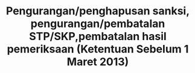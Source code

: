 ---
id: 80
title: Pengurangan/penghapusan sanksi, pengurangan/pembatalan STP/SKP,pembatalan hasil pemeriksaan (Ketentuan Sebelum 1 Maret 2013)
linkurl: https://drive.google.com/open?id=1pxSdzbMHea2r8gSET1MzfF9NjYq5R-qqMtHUPXcH64w
fitur: resume
category: kup
topik: Banding, Gugatan, dan Peninjauan Kembali
subtopik: Pasal 36 UU KUP
type: word
tgl: 11 Desember 2019
---
